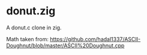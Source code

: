 # donut.zig

A donut.c clone in zig.

Math taken from: https://github.com/hadal1337/ASCII-Doughnut/blob/master/ASCII%20Doughnut.cpp
